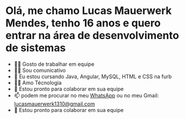 <h1> Olá, me chamo Lucas Mauerwerk Mendes, tenho 16 anos e quero entrar na área de desenvolvimento de sistemas </h1>

- 🙋‍♂️ Gosto de trabalhar em equipe
- 🧏‍♂️ Sou comunicativo 
- 🌱 Eu estou cursando Java, Angular, MySQL, HTML e CSS na furb 
- 👩‍💻 Amo Técnologia
- 💞️ Estou pronto para colaborar em sua equipe
- 📫 podem me procurar no meu  <a href='https://api.whatsapp.com/send?phone=5547991490046&text=Ol%C3%A1%2C%20esse%20%C3%A9%20meu%20WhatsApp%20particular.%20Talvez%20voc%C3%AA%20esteja%20interessado%20nas%20minhas%20habilidades%20em%20Java%2C%20Angular%2C%20MySQL%2C%20HTML%20e%20CSS.%20%20Gostaria%20de%20muito%20de%20conversar%20com%20voc%C3%AA.%20'> WhatsApp</a> ou no meu Gmail: lucasmauerwerk1310@gmail.com
- 💞️ Estou pronto para colaborar em sua equipe

<!---
LucasMauerwerk/LucasMauerwerk is a ✨ special ✨ repository because its `README.md` (this file) appears on your GitHub profile.
You can click the Preview link to take a look at your changes.
--->
